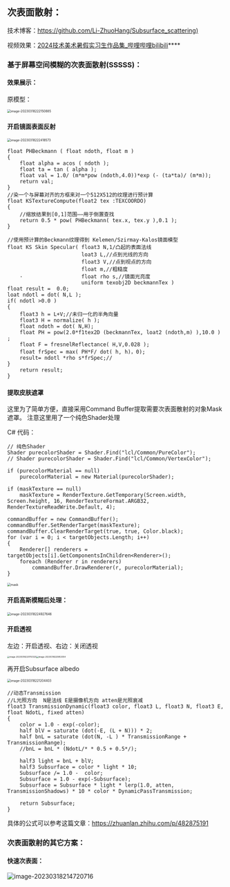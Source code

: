 ## 次表面散射：

技术博客：[https://github.com/Li-ZhuoHang/Subsurface_scattering)](https://github.com/Li-ZhuoHang/Subsurface_scattering)

视频效果：[2024技术美术暑假实习生作品集_哔哩哔哩bilibili](https://www.bilibili.com/video/BV11x4y1P7YM/)****

### 基于屏幕空间模糊的次表面散射(SSSSS)：

#### 效果展示：

原模型：

<img src="README.assets/image-20230318222150885.png" alt="image-20230318222150885" style="zoom: 50%;" />

#### 开启镜面表面反射

<img src="README.assets/image-20230318222418573.png" alt="image-20230318222418573" style="zoom:50%;" />

```
float PHBeckmann ( float ndoth, float m )
{
	float alpha = acos ( ndoth );
	float ta = tan ( alpha );
	float val = 1.0/ (m*m*pow (ndoth,4.0))*exp (- (ta*ta)/ (m*m));
	return val;
}
//染一个与屏幕对齐的方框来对一个512X512的纹理进行预计算
float KSTextureCompute(float2 tex :TEXCOORDO)
{
	//缩放结果到[0,1]范围——用于倒置查找
	return 0.5 * pow( PHBeckmann( tex.x, tex.y ),0.1 );
}

//使用预计算的Beckmann纹理得到 Kelemen/Szirmay-Kalos镜面模型                    
float KS Skin Specular( float3 N,1/凸起的表面法线
						loat3 L,//点到光线的方向
						float3 V,//点到视点的方向
						float m,//粗糙度
	·					float rho s,//镜面光亮度
						uniform texobj2D beckmannTex )
float result =	0.0;
loat ndotl = dot( N,L );
if( ndotl >0.0 )
{
	float3 h = L+V;//未归一化的半角向量
	float3 H = normalize( h );
	float ndoth = dot( N,H);
	float PH = pow(2.0*f1tex2D (beckmannTex, loat2 (ndoth,m) ),10.0 ) ;
	float F = fresnelReflectance( H,V,0.028 );
	float frSpec = max( PH*F/ dot( h, h)，0);
	result= ndotl *rho s*frSpec;//
}
	return result;
}
```

#### 提取皮肤遮罩

这里为了简单方便，直接采用Command Buffer提取需要次表面散射的对象Mask遮罩。
注意这里用了一个纯色Shader处理

C# 代码：

```
// 纯色Shader
Shader purecolorShader = Shader.Find("lcl/Common/PureColor");
// Shader purecolorShader = Shader.Find("lcl/Common/VertexColor");

if (purecolorMaterial == null)
    purecolorMaterial = new Material(purecolorShader);

if (maskTexture == null)
    maskTexture = RenderTexture.GetTemporary(Screen.width, Screen.height, 16, RenderTextureFormat.ARGB32, RenderTextureReadWrite.Default, 4);

commandBuffer = new CommandBuffer();
commandBuffer.SetRenderTarget(maskTexture);
commandBuffer.ClearRenderTarget(true, true, Color.black);
for (var i = 0; i < targetObjects.Length; i++)
{
    Renderer[] renderers = targetObjects[i].GetComponentsInChildren<Renderer>();
    foreach (Renderer r in renderers)
        commandBuffer.DrawRenderer(r, purecolorMaterial);
}
```

<img src="README.assets/ElYHRcJ4zoNZj8U.png" alt="mask" style="zoom:50%;" />

#### 开启高斯模糊后处理：

<img src="README.assets/image-20230318224927646.png" alt="image-20230318224927646" style="zoom:50%;" />

#### 开启透视

左边：开启透视、右边：关闭透视

<img src="../汇总/李卓航的作品集.assets/image-20230318220750325.png" alt="image-20230318220750325" style="zoom: 33%;" /><img src="README.assets/image-20230318220853054.png" alt="image-20230318220853054" style="zoom:33%;" />

再开启Subsurface albedo

<img src="README.assets/image-20230318221204403.png" alt="image-20230318221204403" style="zoom:50%;" />

```
//动态Transmission
//L光照方向  N是法线 E是摄像机方向 atten是光照衰减
float3 TransmissionDynamic(float3 color, float3 L, float3 N, float3 E, float NdotL, fixed atten)
{
    color = 1.0 - exp(-color);
    half blV = saturate (dot(-E, (L + N))) * 2;
    half bnL = saturate (dot(N, -L ) * TransmissionRange + TransmissionRange);
    //bnL = bnL * (NdotL/* * 0.5 + 0.5*/);
    
    half3 light = bnL + blV;
    half3 Subsurface = color * light * 10;
    Subsurface /= 1.0 -  color;
	Subsurface = 1.0 - exp(-Subsurface);
	Subsurface = Subsurface * light * lerp(1.0, atten, TransmissionShadows) * 10 * color * DynamicPassTransmission;

	return Subsurface;
}
```

具体的公式可以参考这篇文章：https://zhuanlan.zhihu.com/p/482875191

### 次表面散射的其它方案：

#### 快速次表面：

![image-20230318214720716](README.assets/image-20230318214720716.png)

